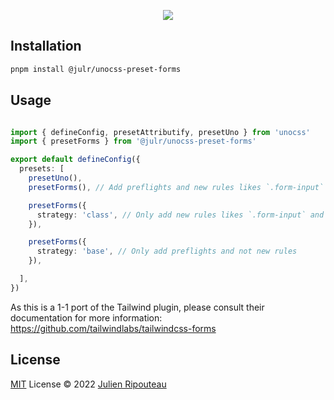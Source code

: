 <p align="center">
  <img src="https://user-images.githubusercontent.com/8337858/188330269-7ddfeb8f-54a6-4594-b546-e85a69927e00.png">
</p>

## Installation

```bash
pnpm install @julr/unocss-preset-forms
```

## Usage 

```ts

import { defineConfig, presetAttributify, presetUno } from 'unocss'
import { presetForms } from '@julr/unocss-preset-forms'

export default defineConfig({
  presets: [
    presetUno(),
    presetForms(), // Add preflights and new rules likes `.form-input`

    presetForms({
      strategy: 'class', // Only add new rules likes `.form-input` and not preflights
    }),

    presetForms({
      strategy: 'base', // Only add preflights and not new rules
    }),

  ],
})
```

As this is a 1-1 port of the Tailwind plugin, please consult their documentation for more information: https://github.com/tailwindlabs/tailwindcss-forms

## License

[MIT](./LICENSE.md) License © 2022 [Julien Ripouteau](https://github.com/Julien-R44)
